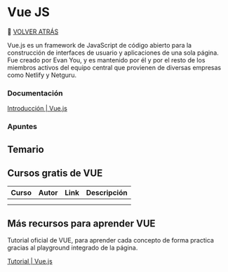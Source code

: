 # Vue JS 
🚀 [VOLVER ATRÁS](https://github.com/guides4all/Ruta-FrontEnd)

Vue.js es un framework de JavaScript de código abierto para la construcción de interfaces de usuario y aplicaciones de una sola página. Fue creado por Evan You, y es mantenido por él y por el resto de los miembros activos del equipo central que provienen de diversas empresas como Netlify y Netguru.

### Documentación

[Introducción | Vue.js](https://vuejs.org/guide/introduction.html)

### Apuntes

## Temario

## Cursos gratis de VUE

| Curso | Autor | Link | Descripción |
| --- | --- | --- | --- |
|  |  |  |  |
|  |  |  |  |

## Más recursos para aprender VUE

Tutorial oficial de VUE, para aprender cada concepto de forma practica gracias al playground integrado de la página.

[Tutorial | Vue.js](https://vuejs.org/tutorial/#step-1)
